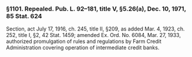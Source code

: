 ### §1101. Repealed. Pub. L. 92–181, title V, §5.26(a), Dec. 10, 1971, 85 Stat. 624 ###

Section, act July 17, 1916, ch. 245, title II, §209, as added Mar. 4, 1923, ch. 252, title I, §2, 42 Stat. 1459; amended Ex. Ord. No. 6084, Mar. 27, 1933, authorized promulgation of rules and regulations by Farm Credit Administration covering operation of intermediate credit banks.